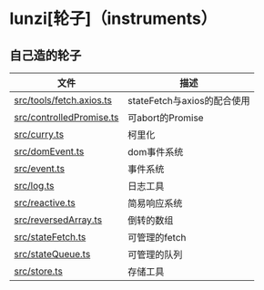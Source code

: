 # lunzi[轮子]（instruments）

## 自己造的轮子



| 文件                                                   | 描述                     |
|------------------------------------------------------|------------------------|
| [src/tools/fetch.axios.ts](doc/fetch_axios.md)       | stateFetch与axios的配合使用  |
| [src/controlledPromise.ts](doc/controlledPromise.md) | 可abort的Promise         |
| [src/curry.ts](doc/curry.md)                         | 柯里化                    |
| [src/domEvent.ts](doc/domEvent.md)                   | dom事件系统                |
| [src/event.ts](doc/event.md)                         | 事件系统                   |
| [src/log.ts](doc/log.md)                             | 日志工具                   |
| [src/reactive.ts](doc/reactive.md)                   | 简易响应系统                 |
| [src/reversedArray.ts](doc/reversedArray.md)         | 倒转的数组                  |
| [src/stateFetch.ts](doc/stateFetch.md)               | 可管理的fetch              |
| [src/stateQueue.ts](doc/stateQueue.md)               | 可管理的队列                 |
| [src/store.ts](doc/store.md)                         | 存储工具                   |
